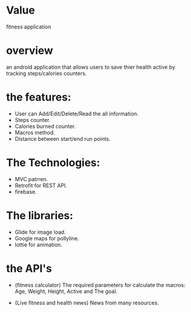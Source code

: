 # Value 

fitness application 

# overview
an android application that allows users to save thier health active by tracking steps/calories counters.

# the features: 
- User can Add/Edit/Delete/Read the all information.
- Steps counter.
- Calories burned counter.
- Macros method.
- Distance between start/end run points.


# The Technologies:
- MVC patrren.
- Retrofit for REST API.
- firebase.

# The libraries:
- Glide for image load.
- Google maps for pollyline. 
- lottie for animation. 

# the API's 
- (fitness calculator) 
The required parameters for calculate the macros:
Age, Weight, Height, Active and The goal.

- (Live fitness and health news)
News from many resources.



